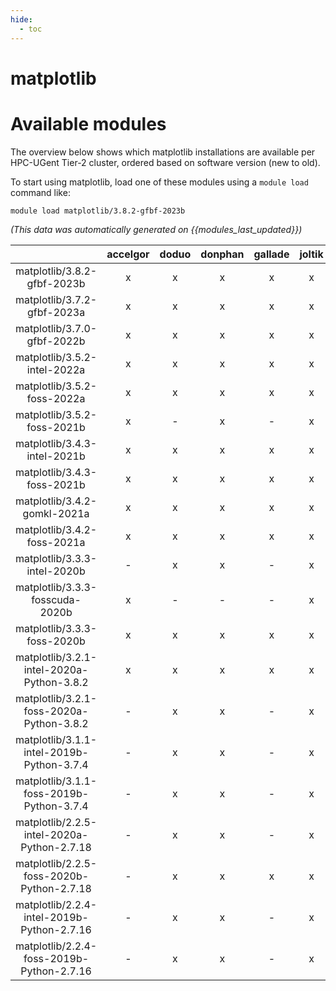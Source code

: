 ```yaml
---
hide:
  - toc
---
```


matplotlib
==========

# Available modules


The overview below shows which matplotlib installations are available per HPC-UGent Tier-2 cluster, ordered based on software version (new to old).

To start using matplotlib, load one of these modules using a `module load` command like:

```shell
module load matplotlib/3.8.2-gfbf-2023b
```

*(This data was automatically generated on {{modules_last_updated}})*  

| |accelgor|doduo|donphan|gallade|joltik|shinx|skitty|
| :---: | :---: | :---: | :---: | :---: | :---: | :---: | :---: |
|matplotlib/3.8.2-gfbf-2023b|x|x|x|x|x|x|x|
|matplotlib/3.7.2-gfbf-2023a|x|x|x|x|x|x|x|
|matplotlib/3.7.0-gfbf-2022b|x|x|x|x|x|-|-|
|matplotlib/3.5.2-intel-2022a|x|x|x|x|x|-|-|
|matplotlib/3.5.2-foss-2022a|x|x|x|x|x|x|-|
|matplotlib/3.5.2-foss-2021b|x|-|x|-|x|-|-|
|matplotlib/3.4.3-intel-2021b|x|x|x|x|x|-|-|
|matplotlib/3.4.3-foss-2021b|x|x|x|x|x|-|-|
|matplotlib/3.4.2-gomkl-2021a|x|x|x|x|x|-|-|
|matplotlib/3.4.2-foss-2021a|x|x|x|x|x|-|-|
|matplotlib/3.3.3-intel-2020b|-|x|x|-|x|-|-|
|matplotlib/3.3.3-fosscuda-2020b|x|-|-|-|x|-|-|
|matplotlib/3.3.3-foss-2020b|x|x|x|x|x|-|-|
|matplotlib/3.2.1-intel-2020a-Python-3.8.2|x|x|x|x|x|-|-|
|matplotlib/3.2.1-foss-2020a-Python-3.8.2|-|x|x|-|x|-|-|
|matplotlib/3.1.1-intel-2019b-Python-3.7.4|-|x|x|-|x|-|-|
|matplotlib/3.1.1-foss-2019b-Python-3.7.4|-|x|x|-|x|-|-|
|matplotlib/2.2.5-intel-2020a-Python-2.7.18|-|x|x|-|x|-|-|
|matplotlib/2.2.5-foss-2020b-Python-2.7.18|-|x|x|x|x|-|-|
|matplotlib/2.2.4-intel-2019b-Python-2.7.16|-|x|x|-|x|-|-|
|matplotlib/2.2.4-foss-2019b-Python-2.7.16|-|x|x|-|x|-|-|

